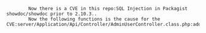
            Now there is a CVE in this repo:SQL Injection in Packagist showdoc/showdoc prior to 2.10.3..
            Now the following functions is the cause for the CVE:server/Application/Api/Controller/AdminUserController.class.php:addUser();server/Application/Api/Controller/AdminUserController.class.php:addUser();
            